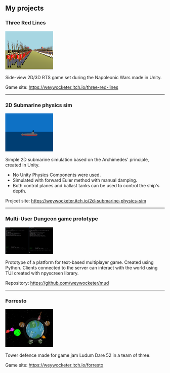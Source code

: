 <!--

# Weywocketer

## About

---

-->

## My projects
### Three Red Lines
<img src="https://github.com/weywocketer/weywocketer/blob/master/Images/threeRedLines.png" width=30%>

Side-view 2D/3D RTS game set during the Napoleonic Wars made in Unity.  

Game site: https://weywocketer.itch.io/three-red-lines

---

### 2D Submarine physics sim
<img src="https://github.com/weywocketer/weywocketer/blob/master/Images/submarine.png" width=30%>

Simple 2D submarine simulation based on the Archimedes' principle, created in Unity.
- No Unity Physics Components were used.
- Simulated with forward Euler method with manual damping.
- Both control planes and ballast tanks can be used to control the ship's depth.

Projcet site: https://weywocketer.itch.io/2d-submarine-physics-sim

---

### Multi-User Dungeon game prototype
<img src="https://github.com/weywocketer/weywocketer/blob/master/Images/mud.png" width=30%>

Prototype of a platform for text-based multiplayer game. Created using Python. Clients connected to the server can interact with the world using TUI created with npyscreen library.

Repository: https://github.com/weywocketer/mud

---

### Forresto
<img src="https://github.com/weywocketer/weywocketer/blob/master/Images/forresto.png" width=30%>

Tower defence made for game jam Ludum Dare 52 in a team of three.

Game site: https://weywocketer.itch.io/forresto

